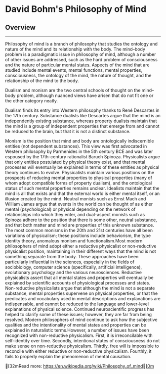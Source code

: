 # David Bohm's Philosophy of Mind
## Overview
---

Philosophy of mind is a branch of philosophy that studies the ontology and nature of the mind and its relationship with the body. The mind–body problem is a paradigmatic issue in philosophy of mind, although a number of other issues are addressed, such as the hard problem of consciousness and the nature of particular mental states. Aspects of the mind that are studied include mental events, mental functions, mental properties, consciousness, the ontology of the mind, the nature of thought, and the relationship of the mind to the body.

Dualism and monism are the two central schools of thought on the mind–body problem, although nuanced views have arisen that do not fit one or the other category neatly.



Dualism finds its entry into Western philosophy thanks to René Descartes in the 17th century. Substance dualists like Descartes argue that the mind is an independently existing substance, whereas property dualists maintain that the mind is a group of independent properties that emerge from and cannot be reduced to the brain, but that it is not a distinct substance.

Monism is the position that mind and body are ontologically indiscernible entities (not dependent substances). This view was first advocated in Western philosophy by Parmenides in the 5th century BCE and was later espoused by the 17th-century rationalist Baruch Spinoza. Physicalists argue that only entities postulated by physical theory exist, and that mental processes will eventually be explained in terms of these entities as physical theory continues to evolve. Physicalists maintain various positions on the prospects of reducing mental properties to physical properties (many of whom adopt compatible forms of property dualism), and the ontological status of such mental properties remains unclear. Idealists maintain that the mind is all that exists and that the external world is either mental itself, or an illusion created by the mind. Neutral monists such as Ernst Mach and William James argue that events in the world can be thought of as either mental (psychological) or physical depending on the network of relationships into which they enter, and dual-aspect monists such as Spinoza adhere to the position that there is some other, neutral substance, and that both matter and mind are properties of this unknown substance. The most common monisms in the 20th and 21st centuries have all been variations of physicalism; these positions include behaviorism, the type identity theory, anomalous monism and functionalism.Most modern philosophers of mind adopt either a reductive physicalist or non-reductive physicalist position, maintaining in their different ways that the mind is not something separate from the body. These approaches have been particularly influential in the sciences, especially in the fields of sociobiology, computer science (specifically, artificial intelligence), evolutionary psychology and the various neurosciences. Reductive physicalists assert that all mental states and properties will eventually be explained by scientific accounts of physiological processes and states. Non-reductive physicalists argue that although the mind is not a separate substance, mental properties supervene on physical properties, or that the predicates and vocabulary used in mental descriptions and explanations are indispensable, and cannot be reduced to the language and lower-level explanations of physical science. Continued neuroscientific progress has helped to clarify some of these issues; however, they are far from being resolved.  Modern philosophers of mind continue to ask how the subjective qualities and the intentionality of mental states and properties can be explained in naturalistic terms.However, a number of issues have  been recognized with non-reductive physicalism. First, it is irreconcilable with self-identity over time. Secondly, intentional states of consciousness do not make sense on non-reductive physicalism. Thirdly, free will is impossible to reconcile with either reductive or non-reductive physicalism. Fourthly, it fails to properly explain the phenomenon of mental causation.

[32mRead more: https://en.wikipedia.org/wiki/Philosophy_of_mind[0m

